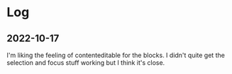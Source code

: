 # Log

## 2022-10-17

I'm liking the feeling of contenteditable for the blocks.
I didn't quite get the selection and focus stuff working but I think it's close.
